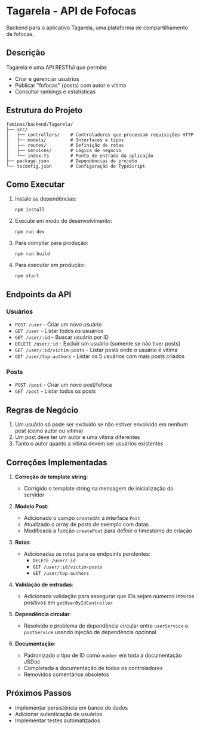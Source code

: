 # Tagarela - API de Fofocas

Backend para o aplicativo Tagarela, uma plataforma de compartilhamento de fofocas.

## Descrição

Tagarela é uma API RESTful que permite:
- Criar e gerenciar usuários
- Publicar "fofocas" (posts) com autor e vítima
- Consultar rankings e estatísticas

## Estrutura do Projeto

```
faminas/backend/Tagarela/
├── src/
│   ├── controllers/    # Controladores que processam requisições HTTP
│   ├── models/         # Interfaces e tipos
│   ├── routes/         # Definição de rotas
│   ├── services/       # Lógica de negócio
│   └── index.ts        # Ponto de entrada da aplicação
├── package.json        # Dependências do projeto
└── tsconfig.json       # Configuração do TypeScript
```

## Como Executar

1. Instale as dependências:
   ```
   npm install
   ```

2. Execute em modo de desenvolvimento:
   ```
   npm run dev
   ```

3. Para compilar para produção:
   ```
   npm run build
   ```

4. Para executar em produção:
   ```
   npm start
   ```

## Endpoints da API

### Usuários
- `POST /user` - Criar um novo usuário
- `GET /user` - Listar todos os usuários
- `GET /user/:id` - Buscar usuário por ID
- `DELETE /user/:id` - Excluir um usuário (somente se não tiver posts)
- `GET /user/:id/victim-posts` - Listar posts onde o usuário é vítima
- `GET /user/top-authors` - Listar os 5 usuários com mais posts criados

### Posts
- `POST /post` - Criar um novo post/fofoca
- `GET /post` - Listar todos os posts

## Regras de Negócio

1. Um usuário só pode ser excluído se não estiver envolvido em nenhum post (como autor ou vítima)
2. Um post deve ter um autor e uma vítima diferentes
3. Tanto o autor quanto a vítima devem ser usuários existentes

## Correções Implementadas

1. **Correção de template string**:
   - Corrigido o template string na mensagem de inicialização do servidor

2. **Modelo Post**:
   - Adicionado o campo `createdAt` à interface `Post`
   - Atualizado o array de posts de exemplo com datas
   - Modificada a função `createPost` para definir o timestamp de criação

3. **Rotas**:
   - Adicionadas as rotas para os endpoints pendentes:
     - `DELETE /user/:id`
     - `GET /user/:id/victim-posts`
     - `GET /user/top-authors`

4. **Validação de entradas**:
   - Adicionada validação para assegurar que IDs sejam números inteiros positivos em `getUserByIdController`

5. **Dependência circular**:
   - Resolvido o problema de dependência circular entre `userService` e `postService` usando injeção de dependência opcional

6. **Documentação**:
   - Padronizado o tipo de ID como `number` em toda a documentação JSDoc
   - Completada a documentação de todos os controladores
   - Removidos comentários obsoletos

## Próximos Passos

- Implementar persistência em banco de dados
- Adicionar autenticação de usuários
- Implementar testes automatizados 